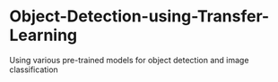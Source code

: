 # Object-Detection-using-Transfer-Learning
Using various pre-trained models for object detection and image classification
